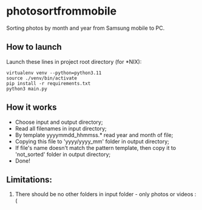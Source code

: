 # photosortfrommobile
Sorting photos by month and year from Samsung mobile to PC.

## How to launch
Launch these lines in project root directory (for *NIX):
```
virtualenv venv --python=python3.11
source ./venv/bin/activate
pip install -r requirements.txt
python3 main.py
```

## How it works
* Choose input and output directory;
* Read all filenames in input directory;
* By template yyyymmdd_hhmmss.* read year and month of file;
* Copying this file to 'yyyy/yyyy_mm' folder in output directory;
* If file's name doesn't match the pattern template, then copy it to 'not_sorted' folder in output directory;
* Done!

## Limitations:
1. There should be no other folders in input folder - only photos or videos :(


